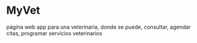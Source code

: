 # MyVet
página web app para una veterinaria, donde se puede, consultar, agendar citas, programar servicios veterinarios
